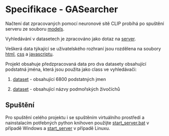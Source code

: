 # Specifikace - GASearcher

Načtení dat zpracovaných pomocí neuronové sítě CLIP probíhá po spuštění serveru ze souboru [models](gas/models.py).

Vyhledávání v datasetech je zpracováno jako dotaz na [server](gas/view.py).

Veškerá data týkající se uživatelského rozhraní jsou rozdělena na soubory [html](templates), [css](static/css) a [javascriptu](static/js).

Projekt obsahuje předzpracovaná data pro dva datasety obsahující podstatná jména, která jsou použita jako class ve vyhledávači:

1. [dataset](static/data/v3c_nounlist.txt) - obsahující 6800 podstatných jmen

2. [dataset](static/data/sea_nounlist.txt) - obsahující názvy podmořských živočíchů


## Spuštění

Pro spuštění celého projektu i se spuštěním virtuálního prostředí a nainstalacím potřebných python knihoven použijte [start_server.bat](start_server.bat) v případě Windows a [start_server](start_server) v případě Linuxu.